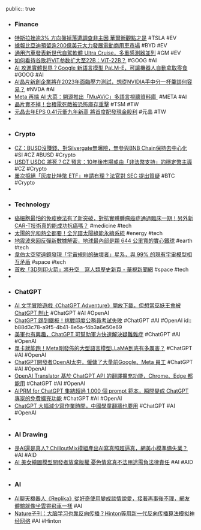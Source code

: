 public:: true

- ### Finance
- [特斯拉挫逾3% 方向盤掉落遭調查非主因 華爾街觀點才是](https://m.cnyes.com/news/id/5109249) #TSLA #EV
- [據報比亞迪預留逾200億美元大力發展電動商用車市場](https://news.cnyes.com/news/id/5109145) #BYD #EV
- [通用汽車發表新世代自駕軟體 Ultra Cruise，多重感測器並列](https://technews.tw/2023/03/08/gm-ultra-cruise/) #GM #EV
- [如何看待谷歌将ViT参数扩大至22B：ViT-22B？](https://www.zhihu.com/question/583748997/answer/2900098247?utm_id=0) #GOOG #AI
- [AI 攻進實體世界？Google 新語言模型 PaLM-E，可讓機器人自動拿取零食](https://www.inside.com.tw/article/30941-Google-PaLM-E-robotics) #GOOG #AI
- [AI晶片新創企業將在2023年面臨壓力測試，想從NVIDIA手中分一杯羹談何容易？](https://www.techbang.com/posts/104167-omdia-the-best-funded-ai-chip-startups-will-face-stress-tests) #NVDA #AI
- [Meta 再端 AI 大菜：開源推出「MuAViC」多語言視聽資料庫 ](https://www.inside.com.tw/article/30953-Meta-AI-muavic-audio-visual-speech-translation-benchmark) #META #AI
- [晶片賣不掉！台積電死敵被恐怖庫存重擊](https://ctee.com.tw/news/global/821090.html) #TSM #TW
- [元晶去年EPS 0.41元衝九年新高 將首度配發現金股利](https://m.cnyes.com/news/id/5108570) #元晶 #TW
-
- ### Crypto
- [CZ：BUSD沒賺錢、對Silvergate無曝險，無參與BNB Chain保持去中心化](https://www.blocktempo.com/binance-did-not-make-profit-in-busd-no-risk-in-silvergate/) #SI #CZ #BUSD #Crypto
- [USDT USDC 將死？CZ 預言：10年後市場或由「非法幣支持」的穩定幣主導](https://www.blocktempo.com/the-future-stable-currency-market-will-be-dominated-by-fiat-backed-stable-currencies/) #CZ #Crypto
- [屢次拒絕「灰度比特幣 ETF」申請有理？法官對 SEC 提出質疑](https://blockcast.it/2023/03/08/judges-questioned-sec-over-denial-of-grayscale-bitcoin-etf/) #BTC #Crypto
-
- ### Technology
- [癌細胞最怕的免疫療法有了新突破，對抗實體腫瘤癌症通過臨床一期！另外新CAR-T技術真的能成功抗癌嗎？](https://www.youtube.com/watch?v=e_MEfPp6Ep4) #medicine #tech
- [太陽的光和熱全都要！全光譜太陽綠能永續系統](https://technews.tw/2023/02/28/full-spectrum-solar-green-energy-sustainable-system/) #energy #tech
- [地震波來回反彈新數據解密，地球最內部是顆 644 公里寬的實心鐵球](https://technews.tw/2023/02/27/earthquake-earth-innermost-inner-core/) #earth #tech
- [韋伯太空望遠鏡發現「宇宙規則的破壞者」星系，與 99% 的現有宇宙模型相互矛盾](https://www.techbang.com/posts/104230-the-webb-space-telescope-has-discovered-galaxies-that) #space #tech
- [首枚「3D列印火箭」將升空　寫人類歷史新頁 - 華視新聞網](https://news.cts.com.tw/cts/international/202303/202303082151194.html) #space #tech
-
- ### ChatGPT
- [AI 文字冒險遊戲《ChatGPT Adventure》開放下載，但想當巫妖王會被 ChatGPT 制止](https://news.gamebase.com.tw/news/detail/99407769) #ChatGPT #AI #OpenAI
- [ChatGPT 踢到鐵板！挑戰印度公務員考試失敗](https://www.inside.com.tw/article/30918-ChatGPT-India-AI) #ChatGPT #AI #OpenAI
  id:: b88d3c78-a9f5-4b41-8e5a-f4b3a6e50e69
- [美軍也有興趣，ChatGPT 可幫助軍方快速解決疑難雜症](https://technews.tw/2023/03/02/usaf-is-considering-chatgpt-for-heavy-knowledge-management-works/) #ChatGPT #AI #OpenAI
- [單卡就能跑！Meta剛發佈的大型語言模型LLaMA到底有多厲害？](https://www.techbang.com/posts/104302-you-can-run-with-a-single-card-how-powerful-is-llama-the) #ChatGPT #AI #OpenAI
- [ChatGPT開發者OpenAI太夯，僱傭了大量前Google、Meta 員工](https://www.techbang.com/posts/104293-openai-the-company-behind-chatgpt-has-hired-a-large-number-of) #ChatGPT #AI #OpenAI
- [OpenAI Translator 基於 ChatGPT API 的翻譯擴充功能，Chrome、Edge 都能用](https://www.kocpc.com.tw/archives/482936) #ChatGPT #AI #OpenAI
- [AIPRM for ChatGPT 集結超過 1,000 個 prompt 範本，瞬間變成 ChatGPT 專家的免費擴充功能](https://www.kocpc.com.tw/archives/483360) #ChatGPT #AI #OpenAI
- [ChatGPT 大幅減少寫作業時間，中國學童翻牆也要用](https://technews.tw/2023/03/09/china-students-use-chatgpt-through-vpn/) #ChatGPT #AI #OpenAI
-
- ### AI Drawing
- [是AI還是真人? ChilloutMix模組產出AI寫真照超逼真，網美小模準備失業？](https://www.techbang.com/posts/104242-realistic-style-ai-photo-photos-are-super-realistic) #AI #AID
- [AI 美女繪圖模型開發者放棄版權    憂色情寫真不法用途需負法律責任](https://unwire.hk/2023/03/02/ai-8/fun-tech/) #AI #AID
-
- ### AI
- [AI聊天機器人《Replika》從好奇使用變成談情說愛，接著再事後不理，網友體驗就像坐雲霄飛車一樣](https://news.gamme.com.tw/1755248) #AI
- [Nature子刊：大脑学习也靠反向传播？Hinton等用新一代反向传播算法模拟神经网络](https://developer.aliyun.com/article/851389) #AI #Hinton